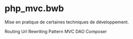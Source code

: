 # php_mvc.bwb

Mise en pratique de certaines techniques de développement.

Routing
Url Rewriting
Pattern MVC
DAO
Composer